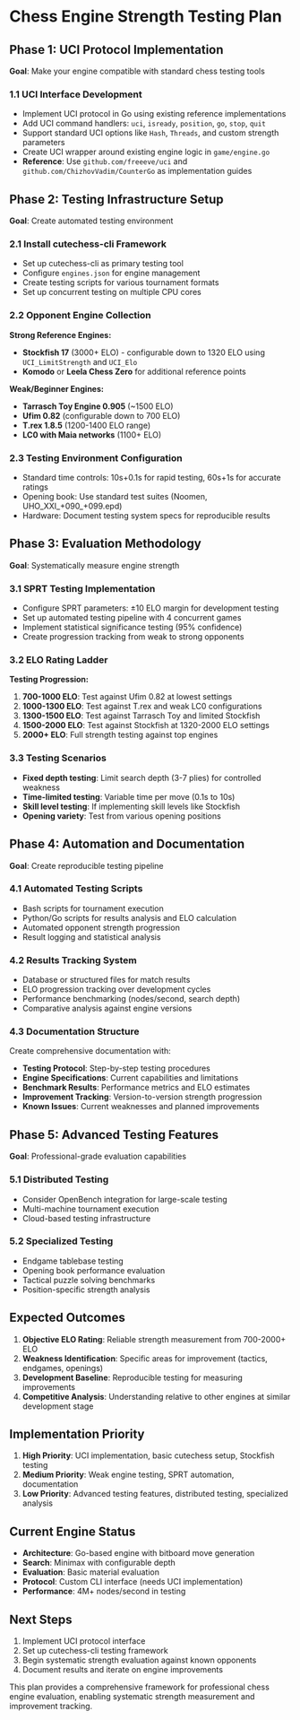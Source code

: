 # Chess Engine Strength Testing Plan

## Phase 1: UCI Protocol Implementation
**Goal**: Make your engine compatible with standard chess testing tools

### 1.1 UCI Interface Development
- Implement UCI protocol in Go using existing reference implementations
- Add UCI command handlers: `uci`, `isready`, `position`, `go`, `stop`, `quit`
- Support standard UCI options like `Hash`, `Threads`, and custom strength parameters
- Create UCI wrapper around existing engine logic in `game/engine.go`
- **Reference**: Use `github.com/freeeve/uci` and `github.com/ChizhovVadim/CounterGo` as implementation guides

## Phase 2: Testing Infrastructure Setup
**Goal**: Create automated testing environment

### 2.1 Install cutechess-cli Framework
- Set up cutechess-cli as primary testing tool
- Configure `engines.json` for engine management
- Create testing scripts for various tournament formats
- Set up concurrent testing on multiple CPU cores

### 2.2 Opponent Engine Collection
**Strong Reference Engines:**
- **Stockfish 17** (3000+ ELO) - configurable down to 1320 ELO using `UCI_LimitStrength` and `UCI_Elo`
- **Komodo** or **Leela Chess Zero** for additional reference points

**Weak/Beginner Engines:**
- **Tarrasch Toy Engine 0.905** (~1500 ELO)
- **Ufim 0.82** (configurable down to 700 ELO)
- **T.rex 1.8.5** (1200-1400 ELO range)
- **LC0 with Maia networks** (1100+ ELO)

### 2.3 Testing Environment Configuration
- Standard time controls: 10s+0.1s for rapid testing, 60s+1s for accurate ratings
- Opening book: Use standard test suites (Noomen, UHO_XXI_+090_+099.epd)
- Hardware: Document testing system specs for reproducible results

## Phase 3: Evaluation Methodology
**Goal**: Systematically measure engine strength

### 3.1 SPRT Testing Implementation
- Configure SPRT parameters: ±10 ELO margin for development testing
- Set up automated testing pipeline with 4 concurrent games
- Implement statistical significance testing (95% confidence)
- Create progression tracking from weak to strong opponents

### 3.2 ELO Rating Ladder
**Testing Progression:**
1. **700-1000 ELO**: Test against Ufim 0.82 at lowest settings
2. **1000-1300 ELO**: Test against T.rex and weak LC0 configurations
3. **1300-1500 ELO**: Test against Tarrasch Toy and limited Stockfish
4. **1500-2000 ELO**: Test against Stockfish at 1320-2000 ELO settings
5. **2000+ ELO**: Full strength testing against top engines

### 3.3 Testing Scenarios
- **Fixed depth testing**: Limit search depth (3-7 plies) for controlled weakness
- **Time-limited testing**: Variable time per move (0.1s to 10s)
- **Skill level testing**: If implementing skill levels like Stockfish
- **Opening variety**: Test from various opening positions

## Phase 4: Automation and Documentation
**Goal**: Create reproducible testing pipeline

### 4.1 Automated Testing Scripts
- Bash scripts for tournament execution
- Python/Go scripts for results analysis and ELO calculation
- Automated opponent strength progression
- Result logging and statistical analysis

### 4.2 Results Tracking System
- Database or structured files for match results
- ELO progression tracking over development cycles
- Performance benchmarking (nodes/second, search depth)
- Comparative analysis against engine versions

### 4.3 Documentation Structure
Create comprehensive documentation with:
- **Testing Protocol**: Step-by-step testing procedures
- **Engine Specifications**: Current capabilities and limitations
- **Benchmark Results**: Performance metrics and ELO estimates
- **Improvement Tracking**: Version-to-version strength progression
- **Known Issues**: Current weaknesses and planned improvements

## Phase 5: Advanced Testing Features
**Goal**: Professional-grade evaluation capabilities

### 5.1 Distributed Testing
- Consider OpenBench integration for large-scale testing
- Multi-machine tournament execution
- Cloud-based testing infrastructure

### 5.2 Specialized Testing
- Endgame tablebase testing
- Opening book performance evaluation
- Tactical puzzle solving benchmarks
- Position-specific strength analysis

## Expected Outcomes
1. **Objective ELO Rating**: Reliable strength measurement from 700-2000+ ELO
2. **Weakness Identification**: Specific areas for improvement (tactics, endgames, openings)
3. **Development Baseline**: Reproducible testing for measuring improvements
4. **Competitive Analysis**: Understanding relative to other engines at similar development stage

## Implementation Priority
1. **High Priority**: UCI implementation, basic cutechess setup, Stockfish testing
2. **Medium Priority**: Weak engine testing, SPRT automation, documentation
3. **Low Priority**: Advanced testing features, distributed testing, specialized analysis

## Current Engine Status
- **Architecture**: Go-based engine with bitboard move generation
- **Search**: Minimax with configurable depth
- **Evaluation**: Basic material evaluation
- **Protocol**: Custom CLI interface (needs UCI implementation)
- **Performance**: 4M+ nodes/second in testing

## Next Steps
1. Implement UCI protocol interface
2. Set up cutechess-cli testing framework
3. Begin systematic strength evaluation against known opponents
4. Document results and iterate on engine improvements

This plan provides a comprehensive framework for professional chess engine evaluation, enabling systematic strength measurement and improvement tracking.
